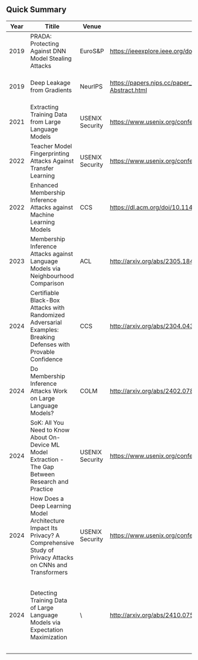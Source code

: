 ## Quick Summary

| Year | Titile                                                       | Venue           | Paper Link                                                   | TL;DR                                                        |
| ---- | ------------------------------------------------------------ | --------------- | ------------------------------------------------------------ | ------------------------------------------------------------ |
| 2019 | PRADA: Protecting Against DNN Model Stealing Attacks         | EuroS&P         | https://ieeexplore.ieee.org/document/8806737/?arnumber=8806737&tag=1 | Defending black-box model extraction                         |
| 2019 | Deep Leakage from Gradients                                  | NeurlPS         | https://papers.nips.cc/paper_files/paper/2019/hash/60a6c4002cc7b29142def8871531281a-Abstract.html | Model inversions from gradients                              |
| 2021 | Extracting Training Data from Large Language Models          | USENIX Security | https://www.usenix.org/conference/usenixsecurity21/presentation/carlini-extracting | Training data extraction from LLMs                           |
| 2022 | Teacher Model Fingerprinting Attacks Against Transfer Learning | USENIX Security | https://www.usenix.org/conference/usenixsecurity22/presentation/chen-yufei | Finding model origins from transferred models                |
| 2022 | Enhanced Membership Inference Attacks against Machine Learning Models | CCS             | https://dl.acm.org/doi/10.1145/3548606.3560675               | Membership inference attacks with multiple scenarios         |
| 2023 | Membership Inference Attacks against Language Models via Neighbourhood Comparison | ACL             | http://arxiv.org/abs/2305.18462                              | Reference-based membership inference attacks for LLMs        |
| 2024 | Certifiable Black-Box Attacks with Randomized Adversarial Examples: Breaking Defenses with Provable Confidence | CCS             | http://arxiv.org/abs/2304.04343                              | Certified black-box adversarial examples breaking defenses   |
| 2024 | Do Membership Inference Attacks Work on Large Language Models? | COLM            | http://arxiv.org/abs/2402.07841                              | Empirical facts on why MIAs don't work for LLMs              |
| 2024 | SoK: All You Need to Know About On-Device ML Model Extraction - The Gap Between Research and Practice | USENIX Security | https://www.usenix.org/conference/usenixsecurity24/presentation/nayan | On-device white-box model stealing                           |
| 2024 | How Does a Deep Learning Model Architecture Impact Its Privacy? A Comprehensive Study of Privacy Attacks on CNNs and Transformers | USENIX Security | https://www.usenix.org/conference/usenixsecurity24/presentation/zhang-guangsheng | Empirical results on why transformers are more vulnerable to three privacy attacks |
| 2024 | Detecting Training Data of Large Language Models via Expectation Maximization | \               | http://arxiv.org/abs/2410.07582                              | A optimized prefix scores-based MIA for LLMs; A new benchmark for detecting pre-training data. |


